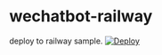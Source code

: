 # wechatbot-railway
deploy to railway sample.
[![Deploy](https://www.herokucdn.com/deploy/button.svg)](https://heroku.com/deploy?template=https://github.com/iknow2333/wechatbot-railway)

